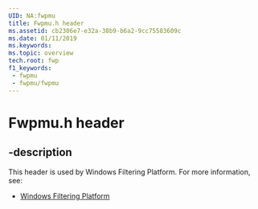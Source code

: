 ```yaml
---
UID: NA:fwpmu
title: Fwpmu.h header
ms.assetid: cb2306e7-e32a-38b9-b6a2-9cc75583609c
ms.date: 01/11/2019
ms.keywords: 
ms.topic: overview
tech.root: fwp
f1_keywords:
 - fwpmu
 - fwpmu/fwpmu
---
```


# Fwpmu.h header


## -description

This header is used by Windows Filtering Platform. For more information, see:

- [Windows Filtering Platform](../_fwp/index.md)

